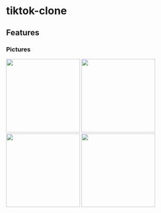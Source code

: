 # tiktok-clone
## Features
### Pictures
<p float="left">
<img src="https://user-images.githubusercontent.com/81270095/155446564-d0607a58-cae5-4743-98af-117c5243efaa.png" width="200" height="auto">
<img src="https://user-images.githubusercontent.com/81270095/155446686-d9661520-f95b-49fb-8d01-b6b34d13379b.png" width="200" height="auto">
<img src="https://user-images.githubusercontent.com/81270095/155446627-0f50a9f2-1314-4056-b921-e8811121bbad.png" width="200" height="auto">
<img src="https://user-images.githubusercontent.com/81270095/155446873-3c051dcf-10e7-4c2f-8027-aa53f42a5295.png" width="200" height="auto">

</p>
